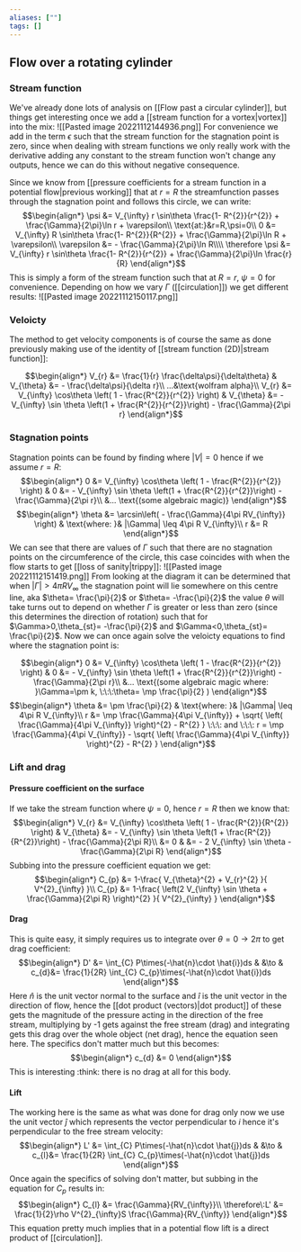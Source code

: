 ```yaml
---
aliases: [""]
tags: []
---
```


## Flow over a rotating cylinder
### Stream function
We've already done lots of analysis on [[Flow past a circular cylinder]], but things get interesting once we add a [[stream function for a vortex|vortex]] into the mix:
![[Pasted image 20221112144936.png]]
For convenience we add in the term $\epsilon$ such that the stream function for the stagnation point is zero, since when dealing with stream functions we only really work with the derivative adding any constant to the stream function won't change any outputs, hence we can do this without negative consequence.

Since we know from [[pressure coefficients for a stream function in a potential flow|previous working]] that at $r=R$ the streamfunction passes through the stagnation point and follows this circle, we can write:
$$\begin{align*}
\psi &= V_{\infty} r \sin\theta \frac{1- R^{2}}{r^{2}} + \frac{\Gamma}{2\pi}\ln r + \varepsilon\\
\text{at:}&r=R,\psi=0\\
0 &= V_{\infty} R \sin\theta \frac{1- R^{2}}{R^{2}} + \frac{\Gamma}{2\pi}\ln R + \varepsilon\\
\varepsilon &= - \frac{\Gamma}{2\pi}\ln R\\\\
\therefore \psi &= V_{\infty} r \sin\theta \frac{1- R^{2}}{r^{2}} + \frac{\Gamma}{2\pi}\ln \frac{r}{R}
\end{align*}$$
This is simply a form of the stream function such that at $R=r$, $\psi=0$ for convenience. Depending on how we vary $\Gamma$ ([[circulation]]) we get different results:
![[Pasted image 20221112150117.png]]

### Veloicty
The method to get velocity components is of course the same as done previously making use of the identity of [[stream function (2D)|stream function]]:

$$\begin{align*}
V_{r} &= \frac{1}{r} \frac{\delta\psi}{\delta\theta} & V_{\theta} &= - \frac{\delta\psi}{\delta r}\\
...&\text{wolfram alpha}\\
V_{r} &=  V_{\infty} \cos\theta \left( 1 - \frac{R^{2}}{r^{2}} \right) & V_{\theta} &= - V_{\infty} \sin \theta \left(1 + \frac{R^{2}}{r^{2}}\right) - \frac{\Gamma}{2\pi r}
\end{align*}$$

### Stagnation points
Stagnation points can be found by finding where $|V|=0$ hence if we assume $r=R$:
$$\begin{align*}
 0 &=  V_{\infty} \cos\theta \left( 1 - \frac{R^{2}}{r^{2}} \right) & 0 &= - V_{\infty} \sin \theta \left(1 + \frac{R^{2}}{r^{2}}\right) - \frac{\Gamma}{2\pi r}\\
&... \text{(some algebraic magic)}
\end{align*}$$
$$\begin{align*}
\theta &= \arcsin\left( - \frac{\Gamma}{4\pi RV_{\infty}} \right) & \text{where: }& |\Gamma| \leq 4\pi R V_{\infty}\\
r &= R
\end{align*}$$
We can see that there are values of $\Gamma$ such that there are no stagnation points on the circumference of the circle, this case coincides with when the flow starts to get [[loss of sanity|trippy]]:
![[Pasted image 20221112151419.png]]
From looking at the diagram it can be determined that when $|\Gamma|>4\pi R V_{\infty}$ the stagnation point will lie somewhere on this centre line, aka $\theta= \frac{\pi}{2}$ or $\theta= -\frac{\pi}{2}$ the value $\theta$ will take turns out to depend on whether $\Gamma$ is greater or less than zero (since this determines the direction of rotation) such that for $\Gamma>0,\theta_{st}= -\frac{\pi}{2}$ and $\Gamma<0,\theta_{st}= \frac{\pi}{2}$. Now we can once again solve the veloicty equations to find where the stagnation point is:

$$\begin{align*}
 0 &=  V_{\infty} \cos\theta \left( 1 - \frac{R^{2}}{r^{2}} \right) & 0 &= - V_{\infty} \sin \theta \left(1 + \frac{R^{2}}{r^{2}}\right) - \frac{\Gamma}{2\pi r}\\
&... \text{(some algebraic magic where: }\Gamma=\pm k, \:\:\:\theta= \mp \frac{\pi}{2} )
\end{align*}$$
$$\begin{align*}
\theta &= \pm \frac{\pi}{2} & \text{where: }& |\Gamma| \leq 4\pi R V_{\infty}\\
r &= \mp \frac{\Gamma}{4\pi V_{\infty}} + \sqrt{ \left( \frac{\Gamma}{4\pi V_{\infty}} \right)^{2} - R^{2} } \:\:\: and \:\:\: r = \mp \frac{\Gamma}{4\pi V_{\infty}} - \sqrt{ \left( \frac{\Gamma}{4\pi V_{\infty}} \right)^{2} - R^{2} }
\end{align*}$$

### Lift and drag
#### Pressure coefficient on the surface
If we take the stream function where $\psi=0$, hence $r=R$ then we know that:
$$\begin{align*}
V_{r} &=  V_{\infty} \cos\theta \left( 1 - \frac{R^{2}}{R^{2}} \right) & V_{\theta} &= - V_{\infty} \sin \theta \left(1 + \frac{R^{2}}{R^{2}}\right) - \frac{\Gamma}{2\pi R}\\
  &= 0 & &= - 2 V_{\infty} \sin \theta   - \frac{\Gamma}{2\pi R}
\end{align*}$$
Subbing into the pressure coefficient equation we get:
$$\begin{align*}
 C_{p}  &=  1-\frac{  V_{\theta}^{2} + V_{r}^{2}  }{ V^{2}_{\infty} }\\
 C_{p}  &=  1-\frac{  \left(2 V_{\infty} \sin \theta  + \frac{\Gamma}{2\pi R} \right)^{2}  }{ V^{2}_{\infty} }
\end{align*}$$

#### Drag
This is quite easy, it simply  requires us to integrate over $\theta=0\to 2\pi$ to get drag coefficient:
$$\begin{align*}
D' &= \int_{C} P\times(-\hat{n}\cdot \hat{i})ds & &\to & c_{d}&=   \frac{1}{2R} \int_{C} C_{p}\times(-\hat{n}\cdot \hat{i})ds
\end{align*}$$
Here $\hat{n}$ is the unit vector normal to the surface and $\hat{i}$ is the unit vector in the direction of flow, hence the [[dot product (vectors)|dot product]] of these gets the magnitude of the pressure acting in the direction of the free stream, multiplying by -1 gets against the free stream (drag) and integrating gets this drag over the whole object (net drag), hence the equation seen here. The specifics don't matter much but this becomes:
$$\begin{align*}
c_{d} &= 0
\end{align*}$$
This is interesting :think: there is no drag at all for this body.

#### Lift
The working here is the same as what was done for drag only now we use the unit vector $\hat{j}$ which represents the vector perpendicular to $i$ hence it's perpendicular to the free stream velocity:
$$\begin{align*}
L' &= \int_{C} P\times(-\hat{n}\cdot \hat{j})ds & &\to & c_{l}&=   \frac{1}{2R} \int_{C} C_{p}\times(-\hat{n}\cdot \hat{j})ds
\end{align*}$$
Once again the specifics of solving don't matter, but subbing in the equation for $C_{p}$ results in:
$$\begin{align*}
C_{l} &= \frac{\Gamma}{RV_{\infty}}\\
\therefore\:L' &= \frac{1}{2}\rho V^{2}_{\infty}S \frac{\Gamma}{RV_{\infty}} 
\end{align*}$$
This equation pretty much implies that in a potential flow lift is a direct product of [[circulation]].